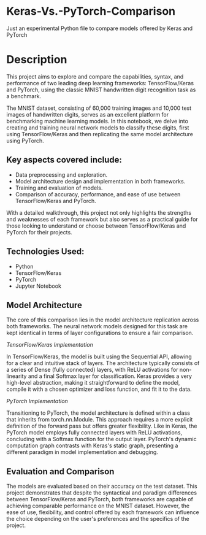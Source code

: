 # Keras-Vs.-PyTorch-Comparison
Just an experimental Python file to compare models offered by Keras and PyTorch

# Description

This project aims to explore and compare the capabilities, syntax, and performance of two leading deep learning frameworks: TensorFlow/Keras and PyTorch, using the classic MNIST handwritten digit recognition task as a benchmark.

The MNIST dataset, consisting of 60,000 training images and 10,000 test images of handwritten digits, serves as an excellent platform for benchmarking machine learning models. In this notebook, we delve into creating and training neural network models to classify these digits, first using TensorFlow/Keras and then replicating the same model architecture using PyTorch.

## Key aspects covered include:
- Data preprocessing and exploration.
- Model architecture design and implementation in both frameworks.
- Training and evaluation of models.
- Comparison of accuracy, performance, and ease of use between TensorFlow/Keras and PyTorch.


With a detailed walkthrough, this project not only highlights the strengths and weaknesses of each framework but also serves as a practical guide for those looking to understand or choose between TensorFlow/Keras and PyTorch for their projects.

## Technologies Used:

- Python
- TensorFlow/Keras
- PyTorch
- Jupyter Notebook

## Model Architecture
The core of this comparison lies in the model architecture replication across both frameworks. The neural network models designed for this task are kept identical in terms of layer configurations to ensure a fair comparison.

*TensorFlow/Keras Implementation*

In TensorFlow/Keras, the model is built using the Sequential API, allowing for a clear and intuitive stack of layers. The architecture typically consists of a series of Dense (fully connected) layers, with ReLU activations for non-linearity and a final Softmax layer for classification. Keras provides a very high-level abstraction, making it straightforward to define the model, compile it with a chosen optimizer and loss function, and fit it to the data.

*PyTorch Implementation*

Transitioning to PyTorch, the model architecture is defined within a class that inherits from torch.nn.Module. This approach requires a more explicit definition of the forward pass but offers greater flexibility. Like in Keras, the PyTorch model employs fully connected layers with ReLU activations, concluding with a Softmax function for the output layer. PyTorch's dynamic computation graph contrasts with Keras's static graph, presenting a different paradigm in model implementation and debugging.

## Evaluation and Comparison

The models are evaluated based on their accuracy on the test dataset. This project demonstrates that despite the syntactical and paradigm differences between TensorFlow/Keras and PyTorch, both frameworks are capable of achieving comparable performance on the MNIST dataset. However, the ease of use, flexibility, and control offered by each framework can influence the choice depending on the user's preferences and the specifics of the project.
